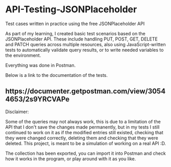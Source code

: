 # API-Testing-JSONPlaceholder
Test cases written in practice using the free JSONPlaceholder API


As part of my learning, I created basic test scenarios based on the JSONPlaceholder API. These include handling PUT, POST, GET, DELETE and PATCH queries across multiple resources, also using JavaScript-written tests to automatically validate query results, or to write needed variables to the environment.

Everything was done in Postman.

Below is a link to the documentation of the tests.
<h2>https://documenter.getpostman.com/view/30544653/2s9YRCVAPe</h2>

Disclaimer:

Some of the queries may not always work, this is due to a limitation of the API that I don't save the changes made permanently, but in my tests I still continued to work on it as if the modified entries still existed, checking that they were changed correctly, deleting them and checking that they were deleted. This project, is meant to be a simulation of working on a real API :D.

The collection has been exported, you can import it into Postman and check how it works in the program, or play around with it as you like.

